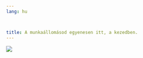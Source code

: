 ```yaml
---
lang: hu



title: A munkaállomásod egyenesen itt, a kezedben.
---
```


<img src="Images/earth.png" />




